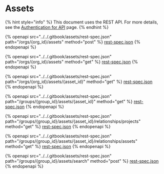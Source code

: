 # Assets

{% hint style="info" %}
This document uses the REST API. For more details, see the [Authentication for API](../authentication-for-api/) page.
{% endhint %}

{% openapi src="../../.gitbook/assets/rest-spec.json" path="/orgs/{org_id}/assets" method="post" %}
[rest-spec.json](../../.gitbook/assets/rest-spec.json)
{% endopenapi %}

{% openapi src="../../.gitbook/assets/rest-spec.json" path="/orgs/{org_id}/assets" method="get" %}
[rest-spec.json](../../.gitbook/assets/rest-spec.json)
{% endopenapi %}

{% openapi src="../../.gitbook/assets/rest-spec.json" path="/orgs/{org_id}/assets/{asset_id}" method="get" %}
[rest-spec.json](../../.gitbook/assets/rest-spec.json)
{% endopenapi %}

{% openapi src="../../.gitbook/assets/rest-spec.json" path="/groups/{group_id}/assets/{asset_id}" method="get" %}
[rest-spec.json](../../.gitbook/assets/rest-spec.json)
{% endopenapi %}

{% openapi src="../../.gitbook/assets/rest-spec.json" path="/groups/{group_id}/assets/{asset_id}/relationships/projects" method="get" %}
[rest-spec.json](../../.gitbook/assets/rest-spec.json)
{% endopenapi %}

{% openapi src="../../.gitbook/assets/rest-spec.json" path="/groups/{group_id}/assets/{asset_id}/relationships/assets" method="get" %}
[rest-spec.json](../../.gitbook/assets/rest-spec.json)
{% endopenapi %}

{% openapi src="../../.gitbook/assets/rest-spec.json" path="/groups/{group_id}/assets/search" method="post" %}
[rest-spec.json](../../.gitbook/assets/rest-spec.json)
{% endopenapi %}

